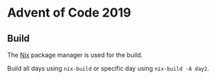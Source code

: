 # Advent of Code 2019

## Build

The [Nix](https://nixos.org/nix/) package manager is used for the build.

Build all days using `nix-build` or specific day using `nix-build -A day2`.
